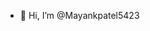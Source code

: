 - 👋 Hi, I’m @Mayankpatel5423

<!---
Mayankpatel5423/Mayankpatel5423 is a ✨ special ✨ repository because its `README.md` (this file) appears on your GitHub profile.
You can click the Preview link to take a look at your changes.
--->
